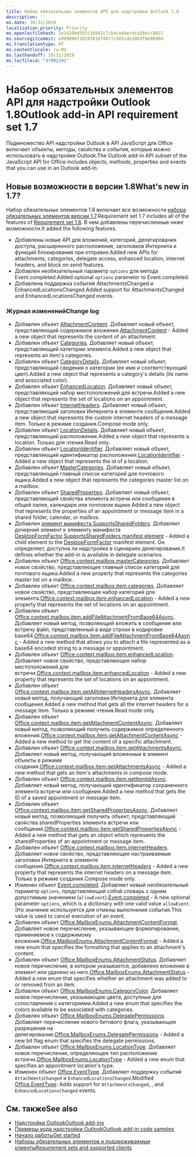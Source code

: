 ```yaml
---
title: Набор обязательных элементов API для надстройки Outlook 1.8
description: ''
ms.date: 10/31/2019
localization_priority: Priority
ms.openlocfilehash: 1e1420bd355c16941c7cb4ce66ecdca56e1c8927
ms.sourcegitcommit: e989096f3d19761bf8477c585cde20b3f8e0b90d
ms.translationtype: HT
ms.contentlocale: ru-RU
ms.lasthandoff: 10/31/2019
ms.locfileid: "37902201"
---
```

# <a name="outlook-add-in-api-requirement-set-18"></a><span data-ttu-id="77b43-102">Набор обязательных элементов API для надстройки Outlook 1.8</span><span class="sxs-lookup"><span data-stu-id="77b43-102">Outlook add-in API requirement set 1.7</span></span>

<span data-ttu-id="77b43-103">Подмножество API надстройки Outlook в API JavaScript для Office включает объекты, методы, свойства и события, которые можно использовать в надстройке Outlook.</span><span class="sxs-lookup"><span data-stu-id="77b43-103">The Outlook add-in API subset of the JavaScript API for Office includes objects, methods, properties and events that you can use in an Outlook add-in.</span></span>

## <a name="whats-new-in-18"></a><span data-ttu-id="77b43-104">Новые возможности в версии 1.8</span><span class="sxs-lookup"><span data-stu-id="77b43-104">What's new in 1.7?</span></span>

<span data-ttu-id="77b43-105">Набор обязательных элементов 1.8 включает все возможности [набора обязательных элементов версии 1.7](../requirement-set-1.7/outlook-requirement-set-1.7.md).</span><span class="sxs-lookup"><span data-stu-id="77b43-105">Requirement set 1.7 includes all of the features of [Requirement set 1.6](../requirement-set-1.7/outlook-requirement-set-1.7.md).</span></span> <span data-ttu-id="77b43-106">В нем добавлены перечисленные ниже возможности.</span><span class="sxs-lookup"><span data-stu-id="77b43-106">It added the following features.</span></span>

- <span data-ttu-id="77b43-107">Добавлены новые API для вложений, категорий, делегирования доступа, расширенного расположения, заголовков Интернета и функций блокирования при отправке.</span><span class="sxs-lookup"><span data-stu-id="77b43-107">Added new APIs for attachments, categories, delegate access, enhanced location, internet headers, and block on send features.</span></span>
- <span data-ttu-id="77b43-108">Добавлен необязательный параметр `options` для метода Event.completed.</span><span class="sxs-lookup"><span data-stu-id="77b43-108">Added optional `options` parameter to Event.completed.</span></span>
- <span data-ttu-id="77b43-109">Добавлена поддержка событий AttachmentsChanged и EnhancedLocationsChanged.</span><span class="sxs-lookup"><span data-stu-id="77b43-109">Added support for AttachmentsChanged and EnhancedLocationsChanged events.</span></span>

### <a name="change-log"></a><span data-ttu-id="77b43-110">Журнал изменений</span><span class="sxs-lookup"><span data-stu-id="77b43-110">Change log</span></span>

- <span data-ttu-id="77b43-111">Добавлен объект [AttachmentContent](/javascript/api/outlook/office.attachmentcontent?view=outlook-js-1.8). Добавляет новый объект, представляющий содержимое вложения.</span><span class="sxs-lookup"><span data-stu-id="77b43-111">[AttachmentContent](/javascript/api/outlook/office.attachmentcontent?view=outlook-js-1.8) - Added a new object that represents the content of an attachment.</span></span>
- <span data-ttu-id="77b43-112">Добавлен объект [Categories](/javascript/api/outlook/office.categories?view=outlook-js-1.8). Добавляет новый объект, представляющий категории элемента.</span><span class="sxs-lookup"><span data-stu-id="77b43-112">Added a new object that represents an item's categories.</span></span>
- <span data-ttu-id="77b43-113">Добавлен объект [CategoryDetails](/javascript/api/outlook/office.categorydetails?view=outlook-js-1.8). Добавляет новый объект, представляющий сведения о категории (ее имя и соответствующий цвет).</span><span class="sxs-lookup"><span data-stu-id="77b43-113">Added a new object that represents a category's details (its name and associated color).</span></span>
- <span data-ttu-id="77b43-114">Добавлен объект [EnhancedLocation](/javascript/api/outlook/office.enhancedlocation?view=outlook-js-1.8). Добавляет новый объект, представляющий набор местоположений для встречи.</span><span class="sxs-lookup"><span data-stu-id="77b43-114">Added a new object that represents the set of locations on an appointment.</span></span>
- <span data-ttu-id="77b43-115">Добавлен объект [InternetHeaders](/javascript/api/outlook/office.internetheaders?view=outlook-js-1.8). Добавляет новый объект, представляющий заголовки Интернета в элементе сообщения.</span><span class="sxs-lookup"><span data-stu-id="77b43-115">Added a new object that represents the custom internet headers of a message item.</span></span> <span data-ttu-id="77b43-116">Только в режиме создания.</span><span class="sxs-lookup"><span data-stu-id="77b43-116">Compose mode only.</span></span>
- <span data-ttu-id="77b43-117">Добавлен объект [LocationDetails](/javascript/api/outlook/office.locationdetails?view=outlook-js-1.8). Добавляет новый объект, представляющий расположение.</span><span class="sxs-lookup"><span data-stu-id="77b43-117">Added a new object that represents a location.</span></span> <span data-ttu-id="77b43-118">Только для чтения.</span><span class="sxs-lookup"><span data-stu-id="77b43-118">Read only.</span></span>
- <span data-ttu-id="77b43-119">Добавлен объект [LocationIdentifier](/javascript/api/outlook/office.locationidentifier?view=outlook-js-1.8). Добавляет новый объект, представляющий идентификатор расположения.</span><span class="sxs-lookup"><span data-stu-id="77b43-119">[LocationIdentifier](/javascript/api/outlook/office.locationidentifier?view=outlook-js-1.8) - Added a new object that represents the id of a location.</span></span>
- <span data-ttu-id="77b43-120">Добавлен объект [MasterCategories](/javascript/api/outlook/office.mastercategories?view=outlook-js-1.8). Добавляет новый объект, представляющий главный список категорий для почтового ящика.</span><span class="sxs-lookup"><span data-stu-id="77b43-120">Added a new object that represents the categories master list on a mailbox.</span></span>
- <span data-ttu-id="77b43-121">Добавлен объект [SharedProperties](/javascript/api/outlook/office.sharedproperties?view=outlook-js-1.8). Добавляет новый объект, представляющий свойства элемента встречи или сообщения в общей папке, календаре или почтовом ящике.</span><span class="sxs-lookup"><span data-stu-id="77b43-121">Added a new object that represents the properties of an appointment or message item in a shared folder, calendar, or mailbox.</span></span>
- <span data-ttu-id="77b43-122">Добавлен [элемент манифеста SupportsSharedFolders](../../manifest/supportssharedfolders.md). Добавляет дочерний элемент к элементу манифеста [DesktopFormFactor](../../manifest/desktopformfactor.md).</span><span class="sxs-lookup"><span data-stu-id="77b43-122">[SupportsSharedFolders manifest element](../../manifest/supportssharedfolders.md) - Added a child element to the [DesktopFormFactor](../../manifest/desktopformfactor.md) manifest element.</span></span> <span data-ttu-id="77b43-123">Он определяет, доступна ли надстройка в сценариях делегирования.</span><span class="sxs-lookup"><span data-stu-id="77b43-123">It defines whether the add-in is available in delegate scenarios.</span></span>
- <span data-ttu-id="77b43-124">Добавлен объект [Office.context.mailbox.masterCategories](/javascript/api/outlook/office.mailbox?view=outlook-js-1.8#mastercategories). Добавляет новое свойство, представляющее главный список категорий для почтового ящика.</span><span class="sxs-lookup"><span data-stu-id="77b43-124">Added a new property that represents the categories master list on a mailbox.</span></span>
- <span data-ttu-id="77b43-125">Добавлен объект [Office.context.mailbox.item.categories](/javascript/api/outlook/office.item?view=outlook-js-1.8#categories). Добавляет новое свойство, представляющее набор категорий для элемента.</span><span class="sxs-lookup"><span data-stu-id="77b43-125">[Office.context.mailbox.item.enhancedLocation](/javascript/api/outlook/office.item?view=outlook-js-1.8#categories) - Added a new property that represents the set of locations on an appointment.</span></span>
- <span data-ttu-id="77b43-126">Добавлен объект [Office.context.mailbox.item.addFileAttachmentFromBase64Async](office.context.mailbox.item.md#addfileattachmentfrombase64asyncbase64file-attachmentname-options-callback). Добавляет новый метод, позволяющий вложить в сообщение или встречу файл, представленный в виде строки в кодировке base64.</span><span class="sxs-lookup"><span data-stu-id="77b43-126">[Office.context.mailbox.item.addFileAttachmentFromBase64Async](office.context.mailbox.item.md#addfileattachmentfrombase64asyncbase64file-attachmentname-options-callback) - Added a new method that allows you to attach a file represented as a base64 encoded string to a message or appointment.</span></span>
- <span data-ttu-id="77b43-127">Добавлен объект [Office.context.mailbox.item.enhancedLocation](office.context.mailbox.item.md#enhancedlocation-enhancedlocation). Добавляет новое свойство, представляющее набор местоположений для встречи.</span><span class="sxs-lookup"><span data-stu-id="77b43-127">[Office.context.mailbox.item.enhancedLocation](office.context.mailbox.item.md#enhancedlocation-enhancedlocation) - Added a new property that represents the set of locations on an appointment.</span></span>
- <span data-ttu-id="77b43-128">Добавлен объект [Office.context.mailbox.item.getAllInternetHeadersAsync](/javascript/api/outlook/office.messageread?view=outlook-js-1.8#getallinternetheadersasync-options--callback-). Добавляет новый метод, получающий заголовки Интернета для элемента сообщения.</span><span class="sxs-lookup"><span data-stu-id="77b43-128">Added a new method that gets all the internet headers for a message item.</span></span> <span data-ttu-id="77b43-129">Только в режиме чтения.</span><span class="sxs-lookup"><span data-stu-id="77b43-129">Read mode only.</span></span>
- <span data-ttu-id="77b43-130">Добавлен объект [Office.context.mailbox.item.getAttachmentContentAsync](office.context.mailbox.item.md#getattachmentcontentasyncattachmentid-options-callback--attachmentcontent). Добавляет новый метод, позволяющий получить содержимое определенного вложения.</span><span class="sxs-lookup"><span data-stu-id="77b43-130">[Office.context.mailbox.item.getAttachmentContentAsync](office.context.mailbox.item.md#getattachmentcontentasyncattachmentid-options-callback--attachmentcontent) - Added a new method to get the content of a specific attachment.</span></span>
- <span data-ttu-id="77b43-131">Добавлен объект [Office.context.mailbox.item.getAttachmentsAsync](office.context.mailbox.item.md#getattachmentsasyncoptions-callback--arrayattachmentdetails). Добавляет новый метод, получающий вложенные в элемент объекты в режиме создания.</span><span class="sxs-lookup"><span data-stu-id="77b43-131">[Office.context.mailbox.item.getAttachmentsAsync](office.context.mailbox.item.md#getattachmentsasyncoptions-callback--arrayattachmentdetails) - Added a new method that gets an item's attachments in compose mode.</span></span>
- <span data-ttu-id="77b43-132">Добавлен объект [Office.context.mailbox.item.getItemIdAsync](office.context.mailbox.item.md#getitemidasyncoptions-callback). Добавляет новый метод, получающий идентификатор сохраненного элемента встречи или сообщения.</span><span class="sxs-lookup"><span data-stu-id="77b43-132">Added a new method that gets the ID of a saved appointment or message item.</span></span>
- <span data-ttu-id="77b43-133">Добавлен объект [Office.context.mailbox.item.getSharedPropertiesAsync](office.context.mailbox.item.md#getsharedpropertiesasyncoptions-callback). Добавляет новый метод, позволяющий получить объект, представляющий свойства sharedProperties элемента встречи или сообщения.</span><span class="sxs-lookup"><span data-stu-id="77b43-133">[Office.context.mailbox.item.getSharedPropertiesAsync](office.context.mailbox.item.md#getsharedpropertiesasyncoptions-callback) - Added a new method that gets an object which represents the sharedProperties of an appointment or message item.</span></span>
- <span data-ttu-id="77b43-134">Добавлен объект [Office.context.mailbox.item.internetHeaders](/javascript/api/outlook/office.messagecompose?view=outlook-js-1.8#internetheaders). Добавляет новое свойство, представляющее настраиваемые заголовки Интернета в элементе сообщения.</span><span class="sxs-lookup"><span data-stu-id="77b43-134">[Office.context.mailbox.item.internetHeaders](/javascript/api/outlook/office.messagecompose?view=outlook-js-1.8#internetheaders) - Added a new property that represents the internet headers on a message item.</span></span> <span data-ttu-id="77b43-135">Только в режиме создания.</span><span class="sxs-lookup"><span data-stu-id="77b43-135">Compose mode only.</span></span>
- <span data-ttu-id="77b43-136">Изменен объект [Event.completed](/javascript/api/office/office.addincommands.event#completed-options-). Добавляет новый необязательный параметр `options`, представляющий собой словарь с одним допустимым значением (`allowEvent`).</span><span class="sxs-lookup"><span data-stu-id="77b43-136">[Event.completed](/javascript/api/office/office.addincommands.event#completed-options-) - A new optional parameter `options`, which is a dictionary with one valid value `allowEvent`.</span></span> <span data-ttu-id="77b43-137">Это значение используется для отмены выполнения события.</span><span class="sxs-lookup"><span data-stu-id="77b43-137">This value is used to cancel execution of an event.</span></span>
- <span data-ttu-id="77b43-138">Добавлен объект [Office.MailboxEnums.AttachmentContentFormat](/javascript/api/outlook/office.mailboxenums.attachmentcontentformat?view=outlook-js-1.8). Добавляет новое перечисление, указывающее форматирование, применяемое к содержимому вложения.</span><span class="sxs-lookup"><span data-stu-id="77b43-138">[Office.MailboxEnums.AttachmentContentFormat](/javascript/api/outlook/office.mailboxenums.attachmentcontentformat?view=outlook-js-1.8) - Added a new enum that specifies the formatting that applies to an attachment's content.</span></span>
- <span data-ttu-id="77b43-139">Добавлен объект [Office.MailboxEnums.AttachmentStatus](/javascript/api/outlook/office.mailboxenums.attachmentstatus?view=outlook-js-1.8). Добавляет новое перечисление, в котором указывается, добавлено вложение в элемент или удалено из него.</span><span class="sxs-lookup"><span data-stu-id="77b43-139">[Office.MailboxEnums.AttachmentStatus](/javascript/api/outlook/office.mailboxenums.attachmentstatus?view=outlook-js-1.8) - Added a new enum that specifies whether an attachment was added to or removed from an item.</span></span>
- <span data-ttu-id="77b43-140">Добавлен объект [Office.MailboxEnums.CategoryColor](/javascript/api/outlook/office.mailboxenums.categorycolor?view=outlook-js-1.8). Добавляет новое перечисление, указывающее цвета, доступные для сопоставления с категориями.</span><span class="sxs-lookup"><span data-stu-id="77b43-140">Added a new enum that specifies the colors available to be associated with categories.</span></span>
- <span data-ttu-id="77b43-141">Добавлен объект [Office.MailboxEnums.DelegatePermissions](/javascript/api/outlook/office.mailboxenums.delegatepermissions?view=outlook-js-1.8). Добавляет перечисление нового битового флага, указывающее разрешения на делегирование.</span><span class="sxs-lookup"><span data-stu-id="77b43-141">[Office.MailboxEnums.DelegatePermissions](/javascript/api/outlook/office.mailboxenums.delegatepermissions?view=outlook-js-1.8) - Added a new bit flag enum that specifies the delegate permissions.</span></span>
- <span data-ttu-id="77b43-142">Добавлен объект [Office.MailboxEnums.LocationType](/javascript/api/outlook/office.mailboxenums.locationtype?view=outlook-js-1.8). Добавляет новое перечисление, определяющее тип расположения встречи.</span><span class="sxs-lookup"><span data-stu-id="77b43-142">[Office.MailboxEnums.LocationType](/javascript/api/outlook/office.mailboxenums.locationtype?view=outlook-js-1.8) - Added a new enum that specifies an appointment location's type.</span></span>
- <span data-ttu-id="77b43-143">Изменен объект [Office.EventType](/javascript/api/office/office.eventtype). Добавляет поддержку событий `AttachmentsChanged` и `EnhancedLocationsChanged`.</span><span class="sxs-lookup"><span data-stu-id="77b43-143">Modified [Office.EventType](/javascript/api/office/office.eventtype): Adds support for `AttachmentsChanged`, , and `EnhancedLocationsChanged` events.</span></span>

## <a name="see-also"></a><span data-ttu-id="77b43-144">См. также</span><span class="sxs-lookup"><span data-stu-id="77b43-144">See also</span></span>

- [<span data-ttu-id="77b43-145">Надстройки Outlook</span><span class="sxs-lookup"><span data-stu-id="77b43-145">Outlook add-ins</span></span>](/outlook/add-ins/)
- [<span data-ttu-id="77b43-146">Примеры кода надстройки Outlook</span><span class="sxs-lookup"><span data-stu-id="77b43-146">Outlook add-in code samples</span></span>](https://developer.microsoft.com/outlook/gallery/?filterBy=Outlook,Samples,Add-ins)
- [<span data-ttu-id="77b43-147">Начало работы</span><span class="sxs-lookup"><span data-stu-id="77b43-147">Get started</span></span>](/outlook/add-ins/quick-start)
- [<span data-ttu-id="77b43-148">Наборы обязательных элементов и поддерживаемые клиенты</span><span class="sxs-lookup"><span data-stu-id="77b43-148">Requirement sets and supported clients</span></span>](../../requirement-sets/outlook-api-requirement-sets.md)

